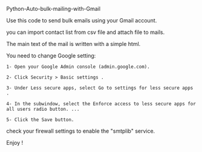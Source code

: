 Python-Auto-bulk-mailing-with-Gmail

Use this code to send bulk emails using your Gmail account. 

you can import contact list from csv file and attach file to mails.

The main text of the mail is written with a simple html.

You need to change Google setting:

    1- Open your Google Admin console (admin.google.com).
    
    2- Click Security > Basic settings .
    
    3- Under Less secure apps, select Go to settings for less secure apps .
    
    4- In the subwindow, select the Enforce access to less secure apps for all users radio button. ...
    
    5- Click the Save button.

check your firewall settings to enable the "smtplib" service.

Enjoy !
